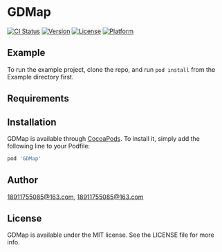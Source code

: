 # GDMap

[![CI Status](http://img.shields.io/travis/18911755085@163.com/GDMap.svg?style=flat)](https://travis-ci.org/18911755085@163.com/GDMap)
[![Version](https://img.shields.io/cocoapods/v/GDMap.svg?style=flat)](http://cocoapods.org/pods/GDMap)
[![License](https://img.shields.io/cocoapods/l/GDMap.svg?style=flat)](http://cocoapods.org/pods/GDMap)
[![Platform](https://img.shields.io/cocoapods/p/GDMap.svg?style=flat)](http://cocoapods.org/pods/GDMap)

## Example

To run the example project, clone the repo, and run `pod install` from the Example directory first.

## Requirements

## Installation

GDMap is available through [CocoaPods](http://cocoapods.org). To install
it, simply add the following line to your Podfile:

```ruby
pod 'GDMap'
```

## Author

18911755085@163.com, 18911755085@163.com

## License

GDMap is available under the MIT license. See the LICENSE file for more info.
